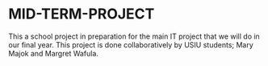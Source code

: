 # MID-TERM-PROJECT
This a school project in preparation for the main IT project that we will do in our final year. This project is done collaboratively by USIU students; Mary Majok and Margret Wafula.
